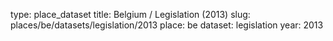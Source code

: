 type: place_dataset
title: Belgium / Legislation (2013)
slug: places/be/datasets/legislation/2013
place: be
dataset: legislation
year: 2013
